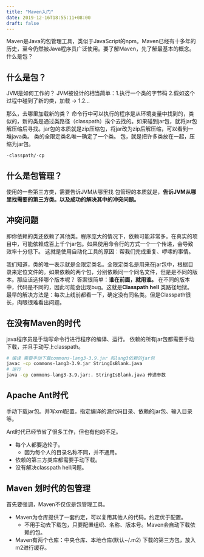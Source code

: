 ```yaml
---
title: "Maven入门"
date: 2019-12-16T18:55:11+08:00
draft: false
---
```


Maven是Java的包管理工具，类似于JavaScript的npm。Maven已经有十多年的历史，至今仍然被Java程序员广泛使用。要了解Maven，先了解最基本的概念。什么是包？

## 什么是包？
JVM是如何工作的？
JVM被设计的相当简单：1.执行一个类的字节码 2.假如这个过程中碰到了新的类，加载 -> 1.2...

那么，去哪里加载新的类？
命令行中可以执行的程序是从环境变量中找到的，类似的，新的类是通过类路径（classpath）挨个去找的。如果碰到jar包，就将jar包解压缩后寻找。jar包的本质就是zip压缩包，将jar改为zip后解压缩，可以看到一堆java类。
类的全限定类名唯一确定了一个类。
包，就是把许多类放在一起，压缩为jar包。
```bash
-classpath/-cp
```

## 什么是包管理？
使用的一些第三方类，需要告诉JVM从哪里找
包管理的本质就是，**告诉JVM从哪里找需要的第三方类。以及成功的解决其中的冲突问题。**

## 冲突问题
即你依赖的类还依赖了其他类。程序庞大的情况下，依赖可能非常多。在真实的项目中，可能依赖成百上千个jar包。如果使用命令行的方式一个一个传递，会导致效率十分低下。
这就是使用自动化工具的原因：帮我们完成重复、啰嗦的事情。

我们知道，类的唯一表示就是全限定类名。全限定类名是用来在jar包中，根据目录来定位文件的。如果依赖的两个包，分别依赖同一个同名文件，但是是不同的版本。那应该选择哪个版本呢？
答案很简单：**谁在前面，就用谁。**
在不同的版本中，代码是不同的，因此可能会出现bug。这就是**Classpath hell** 类路径地狱。
最早的解决方法是：每次上线前都看一下，确定没有同名类。但是Classpath很长，肉眼很难看出问题。

## 在没有Maven的时代
java程序员是手动写命令行进行程序的编译、运行。
依赖的所有jar包都需要手动下载，并且手动写上classpath。
```bash
# 编译 需要手动下载commons-lang3-3.9.jar 和lang3依赖的jar包
javac -cp commons-lang3-3.9.jar StringIsBlank.java
# 运行
java -cp commons-lang3-3.9.jar:. StringIsBlank.java 传递参数
```

## Apache Ant时代
手动下载jar包。并写xml配置，指定编译的源代码目录、依赖的jar包、输入目录等。

Ant时代已经节省了很多工作，但也有他的不足。
- 每个人都要造轮子。
  - 因为每个人的目录名称不同，并不通用。
- 依赖的第三方类库都需要手动下载。
- 没有解决classpath hell问题。

## Maven 划时代的包管理
首先要强调，Maven不仅仅是包管理工具。
- Maven为仓库提供了一套约定，可以复用其他人的代码。约定优于配置。
  - 不用手动去下载包，只要配置组织、名称、版本号。Maven会自动下载依赖的包。
- Maven有两个仓库：中央仓库、本地仓库(默认~/.m2) 下载的第三方包，放入m2进行缓存。